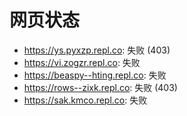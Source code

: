 # 网页状态
- https://ys.pyxzp.repl.co: 失败 (403)
- https://vi.zogzr.repl.co: 失败
- https://beaspy--hting.repl.co: 失败
- https://rows--zixk.repl.co: 失败 (403)
- https://sak.kmco.repl.co: 失败
